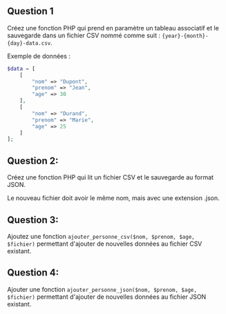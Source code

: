 ## Question 1
Créez une fonction PHP qui prend en paramètre un tableau associatif et le sauvegarde dans un fichier CSV nommé comme suit : `{year}-{month}-{day}-data.csv`.

Exemple de données :
```php
$data = [
    [
        "nom" => "Dupont",
        "prenom" => "Jean",
        "age" => 30
    ],
    [
        "nom" => "Durand",
        "prenom" => "Marie",
        "age" => 25
    ]
];
```
## Question 2:
Créez une fonction PHP qui lit un fichier CSV et le sauvegarde au format JSON.

Le nouveau fichier doit avoir le même nom, mais avec une extension .json.

## Question 3:
Ajoutez une fonction `ajouter_personne_csv($nom, $prenom, $age, $fichier)` permettant d'ajouter de nouvelles données au fichier CSV existant.

## Question 4:
Ajouter une fonction `ajouter_personne_json($nom, $prenom, $age, $fichier)` permettant d'ajouter de nouvelles données au fichier JSON existant.